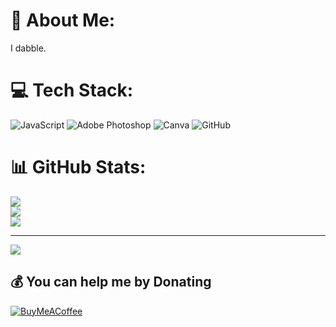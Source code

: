 # 💫 About Me:
I dabble.


# 💻 Tech Stack:
![JavaScript](https://img.shields.io/badge/javascript-%23323330.svg?style=for-the-badge&logo=javascript&logoColor=%23F7DF1E) ![Adobe Photoshop](https://img.shields.io/badge/adobe%20photoshop-%2331A8FF.svg?style=for-the-badge&logo=adobe%20photoshop&logoColor=white) ![Canva](https://img.shields.io/badge/Canva-%2300C4CC.svg?style=for-the-badge&logo=Canva&logoColor=white) ![GitHub](https://img.shields.io/badge/github-%23121011.svg?style=for-the-badge&logo=github&logoColor=white)
# 📊 GitHub Stats:
![](https://github-readme-stats.vercel.app/api?username=ibuyrare&theme=dark&hide_border=false&include_all_commits=true&count_private=true)<br/>
![](https://github-readme-streak-stats.herokuapp.com/?user=ibuyrare&theme=dark&hide_border=false)<br/>
![](https://github-readme-stats.vercel.app/api/top-langs/?username=ibuyrare&theme=dark&hide_border=false&include_all_commits=true&count_private=true&layout=compact)

---
[![](https://visitcount.itsvg.in/api?id=ibuyrare&icon=0&color=0)](https://visitcount.itsvg.in)

  ## 💰 You can help me by Donating
  [![BuyMeACoffee](https://img.shields.io/badge/Buy%20Me%20a%20Coffee-ffdd00?style=for-the-badge&logo=buy-me-a-coffee&logoColor=black)](https://buymeacoffee.com/https://buymeacoffee.com/ibuyrare) 

  
<!-- Proudly created with GPRM ( https://gprm.itsvg.in ) -->
<!---
iBuyRare/iBuyRare is a ✨ special ✨ repository because its `README.md` (this file) appears on your GitHub profile.
You can click the Preview link to take a look at your changes.
--->
